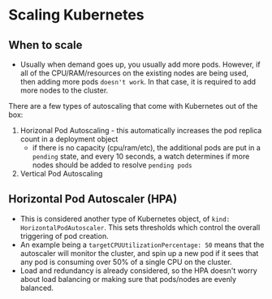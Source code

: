 # Scaling Kubernetes

## When to scale

- Usually when demand goes up, you usually add more pods. However, if all of the CPU/RAM/resources on the existing nodes are being used, then adding more pods `doesn't work`. In that case, it is required to add more nodes to the cluster.

There are a few types of autoscaling that come with Kubernetes out of the box:

1. Horizonal Pod Autoscaling - this automatically increases the pod replica count in a deployment object
    - if there is no capacity (cpu/ram/etc), the additional pods are put in a `pending` state, and every 10 seconds, a watch determines if more nodes should be added to resolve `pending pods`
2. Vertical Pod Autoscaling

## Horizontal Pod Autoscaler (HPA)

- This is considered another type of Kubernetes object, of `kind: HorizontalPodAutoscaler`. This sets thresholds which control the overall triggering of pod creation.
- An example being a `targetCPUUtilizationPercentage: 50` means that the autoscaler will monitor the cluster, and spin up a new pod if it sees that any pod is consuming over 50% of a single CPU on the cluster.
- Load and redundancy is already considered, so the HPA doesn't worry about load balancing or making sure that pods/nodes are evenly balanced.